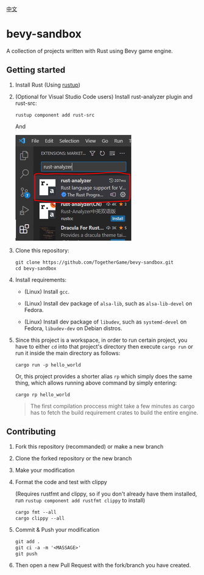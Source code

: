 [中文](./README_cn.md)

# bevy-sandbox
A collection of projects written with Rust using Bevy game engine.

## Getting started

1. Install Rust (Using [rustup](https://rustup.rs/))

2. (Optional for Visual Studio Code users) Install rust-analyzer plugin and rust-src:

    ```console
    rustup component add rust-src
    ```

    And

    !["analyzer"](./readme_res/rust-analyzer.PNG)

3. Clone this repository:

    ```console
    git clone https://github.com/TogetherGame/bevy-sandbox.git
    cd bevy-sandbox
    ```

4. Install requirements:

    - (Linux) Install `gcc`.

    - (Linux) Install dev package of `alsa-lib`, such as `alsa-lib-devel` on Fedora.

    - (Linux) Install dev package of `libudev`, such as `systemd-devel` on Fedora, `libudev-dev` on Debian distros.

5. Since this project is a workspace, in order to run certain project, you have to
either `cd` into that project's directory then execute `cargo run` or run it inside the main directory as follows:

    ```console
    cargo run -p hello_world
    ```

    Or, this project provides a shorter alias `rp` which simply does the same thing, which allows running above command by simply entering:

    ```console
    cargo rp hello_world
    ```

    > The first compilation proccess might take a few minutes as cargo has to fetch the build requirement crates to build the entire engine.

## Contributing

1. Fork this repository (recommanded) or make a new branch

2. Clone the forked repository or the new branch

3. Make your modification

4. Format the code and test with clippy

    (Requires rustfmt and clippy, so if you don't already have them installed, run `rustup component add rustfmt clippy` to install)

    ```console
    cargo fmt --all
    cargo clippy --all
    ```

5. Commit & Push your modification

    ```console
    git add .
    git ci -a -m '<MASSAGE>'
    git push
    ```

6. Then open a new Pull Request with the fork/branch you have created.
